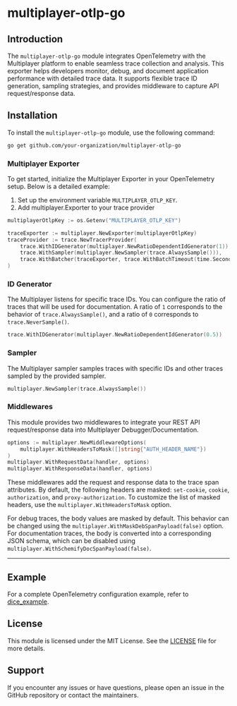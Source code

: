 # multiplayer-otlp-go
## Introduction
The `multiplayer-otlp-go` module integrates OpenTelemetry with the Multiplayer platform to enable seamless trace collection and analysis. This exporter helps developers monitor, debug, and document application performance with detailed trace data. It supports flexible trace ID generation, sampling strategies, and provides middleware to capture API request/response data.

## Installation

To install the `multiplayer-otlp-go` module, use the following command:

```bash
go get github.com/your-organization/multiplayer-otlp-go
```

### Multiplayer Exporter
To get started, initialize the Multiplayer Exporter in your OpenTelemetry setup. Below is a detailed example:
1. Set up the environment variable `MULTIPLAYER_OTLP_KEY`. 
2. Add multiplayer.Exporter to your trace provider
```go
multiplayerOtlpKey := os.Getenv("MULTIPLAYER_OTLP_KEY")

traceExporter := multiplayer.NewExporter(multiplayerOtlpKey)
traceProvider := trace.NewTracerProvider(
    trace.WithIDGenerator(multiplayer.NewRatioDependentIdGenerator(1)),
    trace.WithSampler(multiplayer.NewSampler(trace.AlwaysSample())),
    trace.WithBatcher(traceExporter, trace.WithBatchTimeout(time.Second)),
)
```

### ID Generator

The Multiplayer listens for specific trace IDs. You can configure the ratio of traces that will be used for documentation. A ratio of `1` corresponds to the behavior of `trace.AlwaysSample()`, and a ratio of `0` corresponds to `trace.NeverSample()`.

```go
trace.WithIDGenerator(multiplayer.NewRatioDependentIdGenerator(0.5))
```

### Sampler

The Multiplayer sampler samples traces with specific IDs and other traces sampled by the provided sampler.

```go
multiplayer.NewSampler(trace.AlwaysSample())
```

### Middlewares

This module provides two middlewares to integrate your REST API request/response data into Multiplayer Debugger/Documentation.

```go
options := multiplayer.NewMiddlewareOptions(
    multiplayer.WithHeadersToMask([]string{"AUTH_HEADER_NAME"})
)
multiplayer.WithRequestData(handler, options)
multiplayer.WithResponseData(handler, options)
```

These middlewares add the request and response data to the trace span attributes. By default, the following headers are masked: `set-cookie`, `cookie`, `authorization`, and `proxy-authorization`. To customize the list of masked headers, use the `multiplayer.WithHeadersToMask` option.

For debug traces, the body values are masked by default. This behavior can be changed using the `multiplayer.WithMaskDebSpanPayload(false)` option. For documentation traces, the body is converted into a corresponding JSON schema, which can be disabled using `multiplayer.WithSchemifyDocSpanPayload(false)`.

---
## Example
For a complete OpenTelemetry configuration example, refer to [dice_example](example/dice).

## License
This module is licensed under the MIT License. See the [LICENSE](LICENSE) file for more details.

## Support
If you encounter any issues or have questions, please open an issue in the GitHub repository or contact the maintainers.

